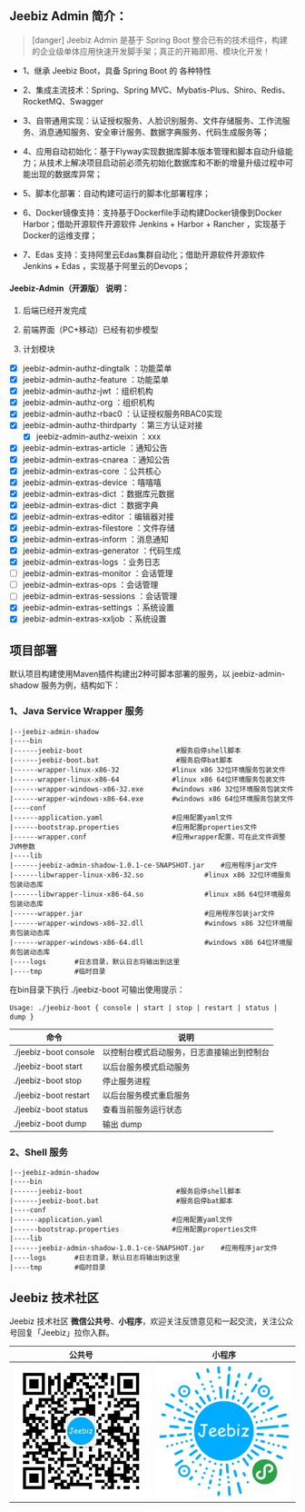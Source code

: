 ## Jeebiz Admin 简介：

> [danger] Jeebiz Admin 是基于 Spring Boot 整合已有的技术组件，构建的企业级单体应用快速开发脚手架；真正的开箱即用、模块化开发！

- 1、继承 Jeebiz Boot，具备 Spring Boot 的 各种特性

- 2、集成主流技术：Spring、Spring MVC、Mybatis-Plus、Shiro、Redis、RocketMQ、Swagger

- 3、自带通用实现：认证授权服务、人脸识别服务、文件存储服务、工作流服务、消息通知服务、安全审计服务、数据字典服务、代码生成服务等；

- 4、应用自动初始化：基于Flyway实现数据库脚本版本管理和脚本自动升级能力；从技术上解决项目启动前必须先初始化数据库和不断的增量升级过程中可能出现的数据库异常；

- 5、脚本化部署：自动构建可运行的脚本化部署程序；

- 6、Docker镜像支持：支持基于Dockerfile手动构建Docker镜像到Docker Harbor；借助开源软件开源软件 Jenkins + Harbor + Rancher ，实现基于Docker的运维支撑；

- 7、Edas 支持：支持阿里云Edas集群自动化；借助开源软件开源软件 Jenkins + Edas ，实现基于阿里云的Devops；

#### Jeebiz-Admin（开源版） 说明：

1. 后端已经开发完成

2. 前端界面（PC+移动）已经有初步模型

3. 计划模块

- [x] jeebiz-admin-authz-dingtalk	：功能菜单
- [x] jeebiz-admin-authz-feature	：功能菜单
- [x] jeebiz-admin-authz-jwt		：组织机构
- [x] jeebiz-admin-authz-org		：组织机构
- [x] jeebiz-admin-authz-rbac0		：认证授权服务RBAC0实现
- [x] jeebiz-admin-authz-thirdparty	：第三方认证对接
  - [x] jeebiz-admin-authz-weixin	：xxx
- [x] jeebiz-admin-extras-article	：通知公告
- [x] jeebiz-admin-extras-cnarea	：通知公告
- [x] jeebiz-admin-extras-core		：公共核心
- [x] jeebiz-admin-extras-device	：嘻嘻嘻
- [x] jeebiz-admin-extras-dict		：数据库元数据
- [x] jeebiz-admin-extras-dict		：数据字典
- [x] jeebiz-admin-extras-editor	：编辑器对接
- [x] jeebiz-admin-extras-filestore	：文件存储
- [x] jeebiz-admin-extras-inform	：消息通知
- [x] jeebiz-admin-extras-generator	：代码生成
- [x] jeebiz-admin-extras-logs	：业务日志
- [ ] jeebiz-admin-extras-monitor	：会话管理
- [ ] jeebiz-admin-extras-ops		：会话管理
- [ ] jeebiz-admin-extras-sessions	：会话管理
- [x] jeebiz-admin-extras-settings	：系统设置
- [x] jeebiz-admin-extras-xxljob	：系统设置

## 项目部署

默认项目构建使用Maven插件构建出2种可脚本部署的服务，以 jeebiz-admin-shadow 服务为例，结构如下：

### 1、Java Service Wrapper 服务

```shell
|--jeebiz-admin-shadow
|----bin 
|------jeebiz-boot                       #服务启停shell脚本
|------jeebiz-boot.bat                   #服务启停bat脚本
|------wrapper-linux-x86-32             #linux x86 32位环境服务包装文件
|------wrapper-linux-x86-64             #linux x86 64位环境服务包装文件
|------wrapper-windows-x86-32.exe       #windows x86 32位环境服务包装文件
|------wrapper-windows-x86-64.exe       #windows x86 64位环境服务包装文件
|----conf
|------application.yaml                 #应用配置yaml文件
|------bootstrap.properties             #应用配置properties文件
|------wrapper.conf                     #应用wrapper配置，可在此文件调整JVM参数
|----lib
|------jeebiz-admin-shadow-1.0.1-ce-SNAPSHOT.jar    #应用程序jar文件
|------libwrapper-linux-x86-32.so               #linux x86 32位环境服务包装动态库
|------libwrapper-linux-x86-64.so               #linux x86 64位环境服务包装动态库
|------wrapper.jar                              #应用程序包装jar文件
|------wrapper-windows-x86-32.dll               #windows x86 32位环境服务包装动态库
|------wrapper-windows-x86-64.dll               #windows x86 64位环境服务包装动态库
|----logs       #日志目录，默认日志将输出到这里
|----tmp        #临时目录
```

在bin目录下执行 ./jeebiz-boot 可输出使用提示：

```
Usage: ./jeebiz-boot { console | start | stop | restart | status | dump }
```
|  命令 |  说明 |
| ------------ | ------------ |
| ./jeebiz-boot console  |  以控制台模式启动服务，日志直接输出到控制台  |
| ./jeebiz-boot start  |  以后台服务模式启动服务  |
| ./jeebiz-boot stop  | 停止服务进程  |
| ./jeebiz-boot restart  | 以后台服务模式重启服务  |
| ./jeebiz-boot status  | 查看当前服务运行状态  |
| ./jeebiz-boot dump  | 输出 dump  |

### 2、Shell 服务

```shell
|--jeebiz-admin-shadow
|----bin 
|------jeebiz-boot                       #服务启停shell脚本
|------jeebiz-boot.bat                   #服务启停bat脚本
|----conf
|------application.yaml                 #应用配置yaml文件
|------bootstrap.properties             #应用配置properties文件
|----lib
|------jeebiz-admin-shadow-1.0.1-ce-SNAPSHOT.jar    #应用程序jar文件
|----logs       #日志目录，默认日志将输出到这里
|----tmp        #临时目录
```

## Jeebiz 技术社区

Jeebiz 技术社区 **微信公共号**、**小程序**，欢迎关注反馈意见和一起交流，关注公众号回复「Jeebiz」拉你入群。

|公共号|小程序|
|---|---|
| ![](https://raw.githubusercontent.com/hiwepy/static/main/images/qrcode_for_gh_1d965ea2dfd1_344.jpg)| ![](https://raw.githubusercontent.com/hiwepy/static/main/images/gh_09d7d00da63e_344.jpg)|
